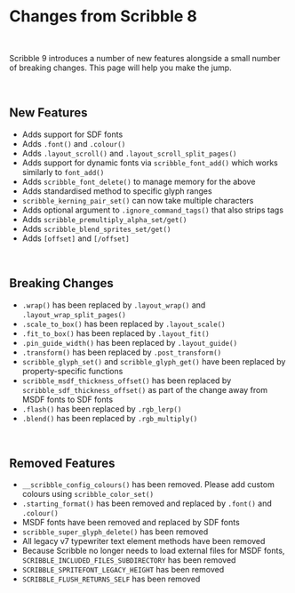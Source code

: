 # Changes from Scribble 8

&nbsp;

Scribble 9 introduces a number of new features alongside a small number of breaking changes. This page will help you make the jump.

&nbsp;

## New Features

- Adds support for SDF fonts
- Adds `.font()` and `.colour()`
- Adds `.layout_scroll()` and `.layout_scroll_split_pages()`
- Adds support for dynamic fonts via `scribble_font_add()` which works similarly to `font_add()`
- Adds `scribble_font_delete()` to manage memory for the above
- Adds standardised method to specific glyph ranges
- `scribble_kerning_pair_set()` can now take multiple characters
- Adds optional argument to `.ignore_command_tags()` that also strips tags
- Adds `scribble_premultiply_alpha_set/get()`
- Adds `scribble_blend_sprites_set/get()`
- Adds `[offset]` and `[/offset]`

&nbsp;

## Breaking Changes

- `.wrap()` has been replaced by `.layout_wrap()` and `.layout_wrap_split_pages()`
- `.scale_to_box()` has been replaced by `.layout_scale()`
- `.fit_to_box()` has been replaced by `.layout_fit()`
- `.pin_guide_width()` has been replaced by `.layout_guide()`
- `.transform()` has been replaced by `.post_transform()`
- `scribble_glyph_set()` and `scribble_glyph_get()` have been replaced by property-specific functions
- `scribble_msdf_thickness_offset()` has been replaced by `scribble_sdf_thickness_offset()` as part of the change away from MSDF fonts to SDF fonts
- `.flash()` has been replaced by `.rgb_lerp()`
- `.blend()` has been replaced by `.rgb_multiply()`

&nbsp;

## Removed Features

- `__scribble_config_colours()` has been removed. Please add custom colours using `scribble_color_set()`
- `.starting_format()` has been removed and replaced by `.font()` and `.colour()`
- MSDF fonts have been removed and replaced by SDF fonts
- `scribble_super_glyph_delete()` has been removed
- All legacy v7 typewriter text element methods have been removed
- Because Scribble no longer needs to load external files for MSDF fonts, `SCRIBBLE_INCLUDED_FILES_SUBDIRECTORY` has been removed
- `SCRIBBLE_SPRITEFONT_LEGACY_HEIGHT` has been removed
- `SCRIBBLE_FLUSH_RETURNS_SELF` has been removed